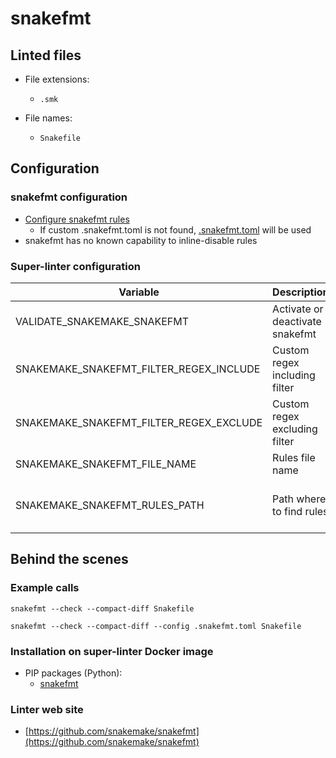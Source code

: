 <!-- markdownlint-disable MD033 MD041 -->
<!-- Generated by .automation/build.py, please do not update manually -->
# snakefmt

## Linted files

- File extensions:
  - `.smk`

- File names:
  - `Snakefile`

## Configuration

### snakefmt configuration

- [Configure snakefmt rules](https://github.com/snakemake/snakefmt#configuration)
  - If custom .snakefmt.toml is not found, [.snakefmt.toml](https://github.com/nvuillam/super-linter/tree/POC_RefactorInPython/TEMPLATES/.snakefmt.toml) will be used
- snakefmt has no known capability to inline-disable rules

### Super-linter configuration

| Variable | Description | Default value |
| ----------------- | -------------- | -------------- |
| VALIDATE_SNAKEMAKE_SNAKEFMT | Activate or deactivate snakefmt | `true` |
| SNAKEMAKE_SNAKEFMT_FILTER_REGEX_INCLUDE | Custom regex including filter |  |
| SNAKEMAKE_SNAKEFMT_FILTER_REGEX_EXCLUDE | Custom regex excluding filter |  |
| SNAKEMAKE_SNAKEFMT_FILE_NAME | Rules file name | `.snakefmt.toml` |
| SNAKEMAKE_SNAKEFMT_RULES_PATH | Path where to find rules | Workspace folder, then super-linter default rules |

## Behind the scenes

### Example calls

```shell
snakefmt --check --compact-diff Snakefile
```

```shell
snakefmt --check --compact-diff --config .snakefmt.toml Snakefile
```


### Installation on super-linter Docker image

- PIP packages (Python):
  - [snakefmt](https://pypi.org/project/snakefmt)

### Linter web site
- [https://github.com/snakemake/snakefmt](https://github.com/snakemake/snakefmt)

